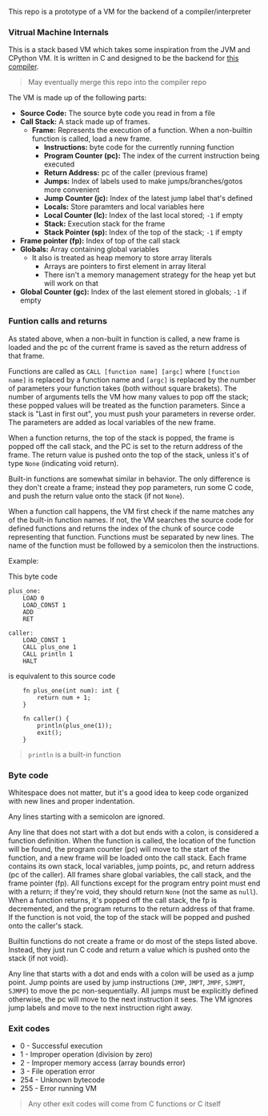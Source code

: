 This repo is a prototype of a VM for the backend of a compiler/interpreter

### Vitrual Machine Internals

This is a stack based VM which takes some inspiration from the JVM and CPython VM. It is written in C and designed to be the backend for [this compiler](https://github.com/EladB1/boltc).

> May eventually merge this repo into the compiler repo

The VM is made up of the following parts:
- **Source Code:** The source byte code you read in from a file
- **Call Stack:** A stack made up of frames.
    - **Frame:** Represents the execution of a function. When a non-builtin function is called, load a new frame.
        - **Instructions:** byte code for the currently running function
        - **Program Counter (pc):** The index of the current instruction being executed
        - **Return Address:** pc of the caller (previous frame)
        - **Jumps:** Index of labels used to make jumps/branches/gotos more convenient
        - **Jump Counter (jc):**  Index of the latest jump label that's defined
        - **Locals:** Store paramters and local variables here
        - **Local Counter (lc):** Index of the last local stored; `-1` if empty
        - **Stack:** Execution stack for the frame
        - **Stack Pointer (sp):** Index of the top of the stack; `-1` if empty
- **Frame pointer (fp):** Index of top of the call stack
- **Globals:** Array containing global variables
  - It also is treated as heap memory to store array literals
    - Arrays are pointers to first element in array literal
    - There isn't a memory management strategy for the heap yet but will work on that
- **Global Counter (gc):** Index of the last element stored in globals; `-1` if empty

### Funtion calls and returns

As stated above, when a non-built in function is called, a new frame is loaded and the pc of the current frame is saved as the return address of that frame. 

Functions are called as `CALL [function name] [argc]` where `[function name]` is replaced by a function name and `[argc]` is replaced by the number of parameters your function takes (both without square brakets). The number of arguments tells the VM how many values to pop off the stack; these popped values will be treated as the function parameters. Since a stack is "Last in first out", you must push your parameters in reverse order. The parameters are added as local variables of the new frame.

When a function returns, the top of the stack is popped, the frame is popped off the call stack, and the PC is set to the return address of the frame. The return value is pushed onto the top of the stack, unless it's of type `None` (indicating void return).

Built-in functions are somewhat similar in behavior. The only difference is they don't create a frame; instead they pop parameters, run some C code, and push the return value onto the stack (if not `None`).

When a function call happens, the VM first check if the name matches any of the built-in function names. If not, the VM searches the source code for defined functions and returns the index of the chunk of source code representing that function. Functions must be separated by new lines. The name of the function must be followed by a semicolon then the instructions.

Example:

This byte code

```
plus_one:
    LOAD 0
    LOAD_CONST 1
    ADD
    RET

caller:
    LOAD_CONST 1
    CALL plus_one 1
    CALL println 1
    HALT
```

is equivalent to this source code

```
    fn plus_one(int num): int {
        return num + 1;
    }

    fn caller() {
        println(plus_one(1));
        exit();
    }
```

> `println` is a built-in function

### Byte code

Whitespace does not matter, but it's a good idea to keep code organized with new lines and proper indentation.

Any lines starting with a semicolon are ignored.

Any line that does not start with a dot but ends with a colon, is considered a function definition. When the function is called, the location of the function will be found, the program counter (pc) will move to the start of the function, and a new frame will be loaded onto the call stack. Each frame contains its own stack, local variables, jump points, pc, and return address (pc of the caller). All frames share global variables, the call stack, and the frame pointer (fp). All functions except for the program entry point must end with a return; if they're void, they should return `None` (not the same as `null`). When a function returns, it's popped off the call stack, the fp is decremented, and the program returns to the return address of that frame. If the function is not void, the top of the stack will be popped and pushed onto the caller's stack. 

Builtin functions do not create a frame or do most of the steps listed above. Instead, they just run C code and return a value which is pushed onto the stack (if not void).

Any line that starts with a dot and ends with a colon will be used as a jump point. Jump points are used by jump instructions (`JMP`, `JMPT`, `JMPF`, `SJMPT`, `SJMPF`) to move the pc non-sequentially. All jumps must be explicitly defined otherwise, the pc will move to the next instruction it sees. The VM ignores jump labels and move to the next instruction right away.

### Exit codes

- 0 - Successful execution
- 1 - Improper operation (division by zero)
- 2 - Improper memory access (array bounds error)
- 3 - File operation error
- 254 - Unknown bytecode 
- 255 - Error running VM

> Any other exit codes will come from C functions or C itself